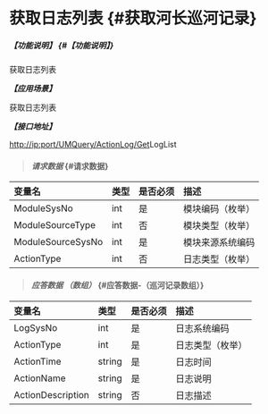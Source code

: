 # 获取日志列表 {#获取河长巡河记录}

##### _【功能说明】_ {#【功能说明】}

获取日志列表

_**【应用场景】**_

获取日志列表

_**【接口地址】**_

[http://ip:port/UMQuery/ActionLog/Get](http://ip:port/HMQuery/PatrolRiver/GetPatrolRivers)LogList

> #### _请求数据_ {#请求数据}

| 变量名 | 类型 | 是否必须 | 描述 |
| :--- | :--- | :--- | :--- |
| ModuleSysNo | int | 是 | 模块编码（枚举） |
| ModuleSourceType | int | 否 | 模块类型（枚举） |
| ModuleSourceSysNo | int | 是 | 模块来源系统编码 |
| ActionType | int | 否 | 日志类型（枚举） |

> #### _应答数据 （数组）_ {#应答数据-（巡河记录数组）}

| 变量名 | 类型 | 是否必须 | 描述 |
| :--- | :--- | :--- | :--- |
| LogSysNo | int | 是 | 日志系统编码 |
| ActionType | int | 是 | 日志类型（枚举） |
| ActionTime | string | 是 | 日志时间 |
| ActionName | string | 是 | 日志说明 |
| ActionDescription | string | 否 | 日志描述 |



